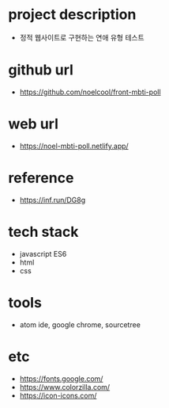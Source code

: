 
# project description
- 정적 웹사이트로 구현하는 연애 유형 테스트

# github url
- https://github.com/noelcool/front-mbti-poll

# web url
- https://noel-mbti-poll.netlify.app/

# reference
- https://inf.run/DG8g

# tech stack
- javascript ES6
- html
- css

# tools
- atom ide, google chrome, sourcetree

# etc
- https://fonts.google.com/
- https://www.colorzilla.com/
- https://icon-icons.com/
